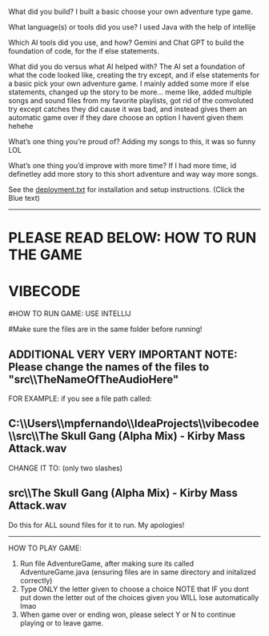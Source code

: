 What did you build?
I built a basic choose your own adventure type game.

What language(s) or tools did you use?
I used Java with the help of intellije

Which AI tools did you use, and how?
Gemini and Chat GPT to build the foundation of code, for the if else statements.

What did you do versus what AI helped with?
The AI set a foundation of what the code looked like, creating the try except, and if else statements for a basic pick your own adventure game.
I mainly added some more if else statements, changed up the story to be more... meme like, added multiple songs and sound files from my favorite playlists, got rid of the comvoluted try except catches they did cause it was bad, and instead gives them an automatic game over if they dare choose an option I havent given them hehehe

What’s one thing you’re proud of?
Adding my songs to this, it was so funny LOL

What’s one thing you’d improve with more time?
If I had more time, id definetley add more story to this short adventure and way way more songs. 


See the [deployment.txt](deployment.txt) for installation and setup instructions. (Click the Blue text)

----------------------------------------------------------------------------------------------------------------------------------------------------------------------
# PLEASE READ BELOW: HOW TO RUN THE GAME

# VIBECODE
#HOW TO RUN GAME: USE INTELLIJ 

#Make sure the files are in the same folder before running!

ADDITIONAL VERY VERY IMPORTANT NOTE: Please change the names of the files to "src\\\\TheNameOfTheAudioHere"
---------------------------------------------
FOR EXAMPLE: if you see a file path called:

C:\\\\Users\\\\mpfernando\\\\IdeaProjects\\\\vibecodee\\\\src\\\\The Skull Gang (Alpha Mix) - Kirby Mass Attack.wav
---------------------------------------------

CHANGE IT TO: (only two slashes)

src\\\\The Skull Gang (Alpha Mix) - Kirby Mass Attack.wav
---------------------------------------------
Do this for ALL sound files for it to run. My apologies!

------------------------------------------------------------------------
HOW TO PLAY GAME:
1. Run file AdventureGame, after making sure its called AdventureGame.java (ensuring files are in same directory and initalized correctly)
2. Type ONLY the letter given to choose a choice
   NOTE that IF you dont put down the letter out of the choices given you WILL lose automatically lmao
4. When game over or ending won, please select Y or N to continue playing or to leave game.
